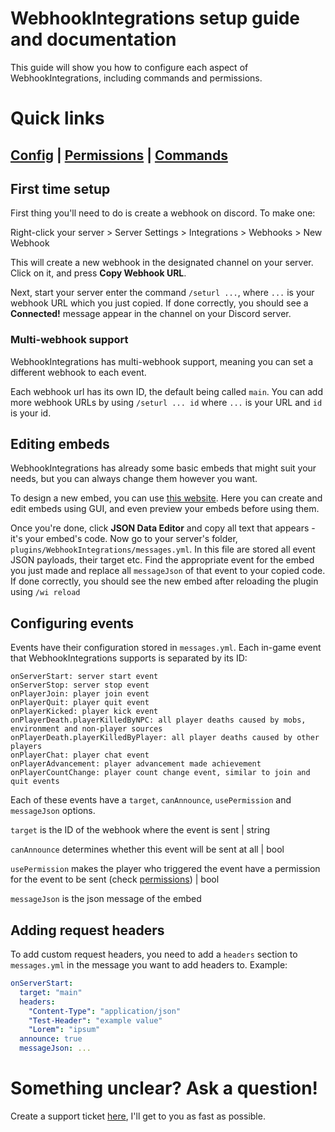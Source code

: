 # WebhookIntegrations setup guide and documentation
This guide will show you how to configure each aspect of WebhookIntegrations, including commands and permissions.

# Quick links
## [Config](configuration.md) | [Permissions](permissions.md) | [Commands](commands.md)

## First time setup
First thing you'll need to do is create a webhook on discord. To make one: 

Right-click your server > Server Settings > Integrations > Webhooks > New Webhook

This will create a new webhook in the designated channel on your server. Click on it, and press **Copy Webhook URL**.

Next, start your server enter the command `/seturl ...`, where `...` is your webhook URL which you just copied.
If done correctly, you should see a **Connected!** message appear in the channel on your Discord server.

### Multi-webhook support
WebhookIntegrations has multi-webhook support, meaning you can set a different webhook to each event. 

Each webhook url has its own ID, the default being called `main`. You can add more webhook URLs by using `/seturl ... id` where `...` is your URL and `id` is your id.

## Editing embeds
WebhookIntegrations has already some basic embeds that might suit your needs, but you can always change them however you want.

To design a new embed, you can use [this website](https://discohook.org/). Here you can create and edit embeds using GUI, and even preview your embeds before using them.

Once you're done, click **JSON Data Editor** and copy all text that appears - it's your embed's code. Now go to your server's folder, `plugins/WebhookIntegrations/messages.yml`. In this file are stored all event JSON payloads, their target etc.
Find the appropriate event for the embed you just made and replace all `messageJson` of that event to your copied code. If done correctly, you should see the new embed after reloading the plugin using `/wi reload`

## Configuring events
Events have their configuration stored in `messages.yml`. Each
in-game event that WebhookIntegrations supports is separated by its
ID:

```
onServerStart: server start event
onServerStop: server stop event
onPlayerJoin: player join event
onPlayerQuit: player quit event
onPlayerKicked: player kick event
onPlayerDeath.playerKilledByNPC: all player deaths caused by mobs, environment and non-player sources
onPlayerDeath.playerKilledByPlayer: all player deaths caused by other players
onPlayerChat: player chat event
onPlayerAdvancement: player advancement made achievement
onPlayerCountChange: player count change event, similar to join and quit events
```

Each of these events have a `target`, `canAnnounce`, `usePermission` and `messageJson` options.

`target` is the ID of the webhook where the event is sent | string

`canAnnounce` determines whether this event will be sent at all | bool

`usePermission` makes the player who triggered the event have a permission for the event to be sent (check [permissions](permissions.md)) | bool

`messageJson` is the json message of the embed

## Adding request headers
To add custom request headers, you need to add a `headers` section to `messages.yml` in the message you want to add headers to. Example:
```yml
onServerStart:
  target: "main"
  headers:
    "Content-Type": "application/json"
    "Test-Header": "example value"
    "Lorem": "ipsum"
  announce: true
  messageJson: ...
```

# Something unclear? Ask a question!
Create a support ticket [here](https://github.com/rudynakodach/WebhookIntegrations/issues/new?template=support.md), I'll get to you as fast as possible.